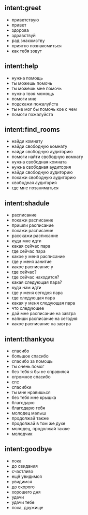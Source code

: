
## intent:greet
- приветствую
- привет
- здорова
- здравствуй
- рад знакомству
- приятно познакомиться
- как тебя зовут

## intent:help
- нужна помощь
- ты можешь помочь
- ты можешь мне помочь
- нужна твоя момощь
- помоги мне
- подскажи пожалуйста
- ты не мог бы помочь кое с чем
- помоги пожалуйста

## intent:find_rooms
- найди комнату
- найди свободную комнату
- найди свободную аудиторию
- помоги найти свободную комнату
- нужна свободная комната
- нужна свободная аудитория
- найди свободную аудиторию
- покажи свободную аудиторию
- свободная аудитория
- где мне позаниматься

## intent:shadule
- расписание
- покажи расписание
- пришли расписание
- покажи расписание
- расскажи расписание
- куда мне идти
- какая сейчас пара
- где сейчас пара
- какое у меня расписание
- где у меня занитие
- какое расписание у
- где сейчас?
- где сейчас находится?
- какая следующая пара?
- куда нам идти
- где у меня сегодня пара
- где следующая пара
- какая у меня следующая пара
- что следующее
- дай мне расписание на завтра
- напиши расписание на сегодня
- какое расписание на завтра

## intent:thankyou
- спасибо
- большое спасибо
- спасибо за помощь
- ты очень помог
- без тебя я бы не справился
- огромное спасибо
- спс
- спасибки
- ты мне нравишься
- без тебя мне крышка
- благодарю
- благодарю тебя
- молодец малыш
- продолжай также
- продолжай в том же духе
- молодец, продолжай также
- молодчик

## intent:goodbye
- пока
- до свидания
- счастливо
- ещё увидимся
- увидимся
- до скорого
- хорошего дня
- удачи
- удачи тебе
- пока, дружище
